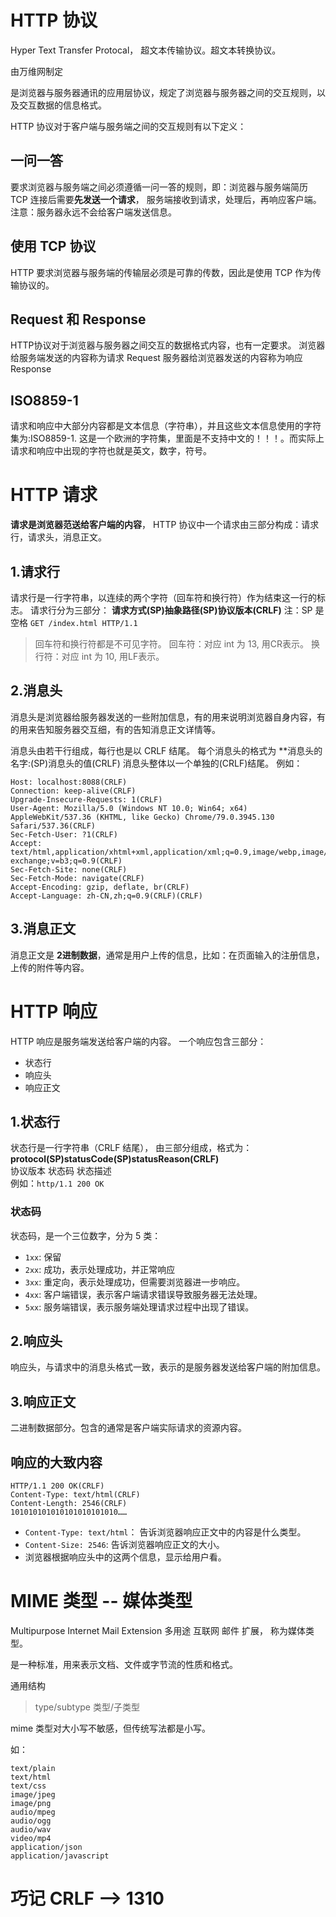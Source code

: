 # HTTP 协议
Hyper Text Transfer Protocal， 超文本传输协议。超文本转换协议。

由万维网制定

是浏览器与服务器通讯的应用层协议，规定了浏览器与服务器之间的交互规则，以及交互数据的信息格式。

HTTP 协议对于客户端与服务端之间的交互规则有以下定义：
## 一问一答
要求浏览器与服务端之间必须遵循一问一答的规则，即：浏览器与服务端简历 TCP 连接后需要**先发送一个请求**， 服务端接收到请求，处理后，再响应客户端。
注意：服务器永远不会给客户端发送信息。

## 使用 TCP 协议
HTTP 要求浏览器与服务端的传输层必须是可靠的传数，因此是使用 TCP 作为传输协议的。

## Request 和 Response
HTTP协议对于浏览器与服务器之间交互的数据格式内容，也有一定要求。
浏览器给服务端发送的内容称为请求 Request
服务器给浏览器发送的内容称为响应 Response

## ISO8859-1
请求和响应中大部分内容都是文本信息（字符串），并且这些文本信息使用的字符集为:ISO8859-1. 这是一个欧洲的字符集，里面是不支持中文的！！！。而实际上请求和响应中出现的字符也就是英文，数字，符号。

# HTTP 请求  
**请求是浏览器范送给客户端的内容**， HTTP 协议中一个请求由三部分构成：请求行，请求头，消息正文。

## 1.请求行
请求行是一行字符串，以连续的两个字符（回车符和换行符）作为结束这一行的标志。
请求行分为三部分：
**请求方式(SP)抽象路径(SP)协议版本(CRLF)** 注：SP 是空格
`GET /index.html HTTP/1.1`

> 回车符和换行符都是不可见字符。
> 回车符：对应 int 为 13, 用CR表示。
> 换行符：对应 int 为 10, 用LF表示。

## 2.消息头
消息头是浏览器给服务器发送的一些附加信息，有的用来说明浏览器自身内容，有的用来告知服务器交互细，有的告知消息正文详情等。

消息头由若干行组成，每行也是以 CRLF 结尾。
每个消息头的格式为 **消息头的名字:(SP)消息头的值(CRLF)
消息头整体以一个单独的(CRLF)结尾。
例如：
```
Host: localhost:8088(CRLF)
Connection: keep-alive(CRLF)
Upgrade-Insecure-Requests: 1(CRLF)
User-Agent: Mozilla/5.0 (Windows NT 10.0; Win64; x64) AppleWebKit/537.36 (KHTML, like Gecko) Chrome/79.0.3945.130 Safari/537.36(CRLF)
Sec-Fetch-User: ?1(CRLF)
Accept: text/html,application/xhtml+xml,application/xml;q=0.9,image/webp,image/apng,*/*;q=0.8,application/signed-exchange;v=b3;q=0.9(CRLF)
Sec-Fetch-Site: none(CRLF)
Sec-Fetch-Mode: navigate(CRLF)
Accept-Encoding: gzip, deflate, br(CRLF)
Accept-Language: zh-CN,zh;q=0.9(CRLF)(CRLF)
```

## 3.消息正文
消息正文是 **2进制数据**，通常是用户上传的信息，比如：在页面输入的注册信息，上传的附件等内容。


# HTTP 响应

HTTP 响应是服务端发送给客户端的内容。
一个响应包含三部分：

- 状态行
- 响应头
- 响应正文

## 1.状态行
状态行是一行字符串（CRLF 结尾），
由三部分组成，格式为：
**protocol(SP)statusCode(SP)statusReason(CRLF)**  
协议版本 状态码 状态描述  
例如：`http/1.1 200 OK`

### 状态码
状态码，是一个三位数字，分为 5 类：
- `1xx`: 保留
- `2xx`: 成功，表示处理成功，并正常响应
- `3xx`: 重定向，表示处理成功，但需要浏览器进一步响应。
- `4xx`: 客户端错误，表示客户端请求错误导致服务器无法处理。
- `5xx`: 服务端错误，表示服务端处理请求过程中出现了错误。


## 2.响应头
响应头，与请求中的消息头格式一致，表示的是服务器发送给客户端的附加信息。

## 3.响应正文
二进制数据部分。包含的通常是客户端实际请求的资源内容。



## 响应的大致内容
```
HTTP/1.1 200 OK(CRLF)
Content-Type: text/html(CRLF)
Content-Length: 2546(CRLF)
101010101010101010101010……
```

- `Content-Type: text/html`： 告诉浏览器响应正文中的内容是什么类型。
- `Content-Size: 2546`: 告诉浏览器响应正文的大小。
- 浏览器根据响应头中的这两个信息，显示给用户看。



# MIME 类型 -- 媒体类型
Multipurpose Internet Mail Extension
多用途 互联网 邮件 扩展， 称为媒体类型。

是一种标准，用来表示文档、文件或字节流的性质和格式。


通用结构
> type/subtype
> 类型/子类型

mime 类型对大小写不敏感，但传统写法都是小写。

如：
```
text/plain
text/html
text/css
image/jpeg
image/png
audio/mpeg
audio/ogg
audio/wav
video/mp4
application/json
application/javascript
```




# 巧记 CRLF --> 1310
















